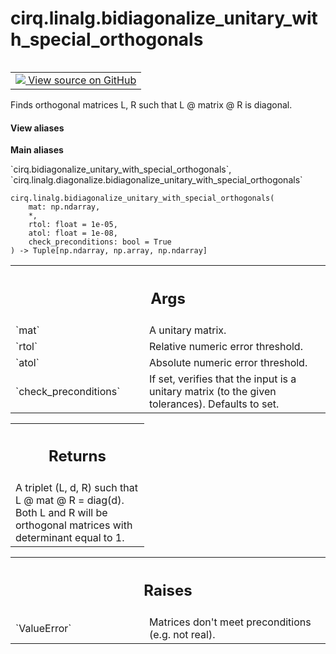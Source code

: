 <div itemscope itemtype="http://developers.google.com/ReferenceObject">
<meta itemprop="name" content="cirq.linalg.bidiagonalize_unitary_with_special_orthogonals" />
<meta itemprop="path" content="Stable" />
</div>

# cirq.linalg.bidiagonalize_unitary_with_special_orthogonals

<!-- Insert buttons and diff -->

<table class="tfo-notebook-buttons tfo-api" align="left">

<td>
  <a target="_blank" href="https://github.com/quantumlib/cirq/tree/master/cirq/linalg/diagonalize.py">
    <img src="https://www.tensorflow.org/images/GitHub-Mark-32px.png" />
    View source on GitHub
  </a>
</td>
</table>



Finds orthogonal matrices L, R such that L @ matrix @ R is diagonal.

<section class="expandable">
  <h4 class="showalways">View aliases</h4>
  <p>
<b>Main aliases</b>
<p>`cirq.bidiagonalize_unitary_with_special_orthogonals`, `cirq.linalg.diagonalize.bidiagonalize_unitary_with_special_orthogonals`</p>
</p>
</section>

<pre class="devsite-click-to-copy prettyprint lang-py tfo-signature-link">
<code>cirq.linalg.bidiagonalize_unitary_with_special_orthogonals(
    mat: np.ndarray,
    *,
    rtol: float = 1e-05,
    atol: float = 1e-08,
    check_preconditions: bool = True
) -> Tuple[np.ndarray, np.array, np.ndarray]
</code></pre>



<!-- Placeholder for "Used in" -->


<!-- Tabular view -->
 <table class="responsive fixed orange">
<colgroup><col width="214px"><col></colgroup>
<tr><th colspan="2"><h2 class="add-link">Args</h2></th></tr>

<tr>
<td>
`mat`
</td>
<td>
A unitary matrix.
</td>
</tr><tr>
<td>
`rtol`
</td>
<td>
Relative numeric error threshold.
</td>
</tr><tr>
<td>
`atol`
</td>
<td>
Absolute numeric error threshold.
</td>
</tr><tr>
<td>
`check_preconditions`
</td>
<td>
If set, verifies that the input is a unitary matrix
(to the given tolerances). Defaults to set.
</td>
</tr>
</table>



<!-- Tabular view -->
 <table class="responsive fixed orange">
<colgroup><col width="214px"><col></colgroup>
<tr><th colspan="2"><h2 class="add-link">Returns</h2></th></tr>
<tr class="alt">
<td colspan="2">
A triplet (L, d, R) such that L @ mat @ R = diag(d). Both L and R will
be orthogonal matrices with determinant equal to 1.
</td>
</tr>

</table>



<!-- Tabular view -->
 <table class="responsive fixed orange">
<colgroup><col width="214px"><col></colgroup>
<tr><th colspan="2"><h2 class="add-link">Raises</h2></th></tr>

<tr>
<td>
`ValueError`
</td>
<td>
Matrices don't meet preconditions (e.g. not real).
</td>
</tr>
</table>

